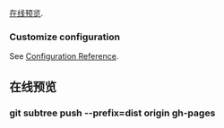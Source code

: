 [在线预览](https://zhangxiang0316.github.io/vue3Util).

### Customize configuration
See [Configuration Reference](https://cli.vuejs.org/config/).

##  在线预览
### git subtree push --prefix=dist origin gh-pages



